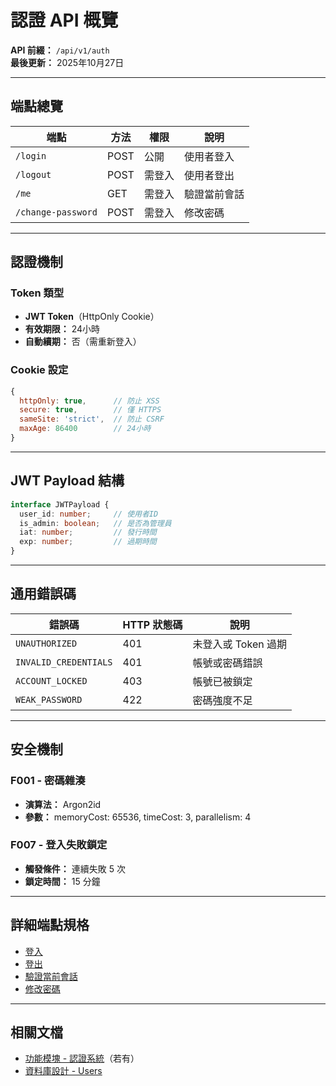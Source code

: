 # 認證 API 概覽

**API 前綴：** `/api/v1/auth`  
**最後更新：** 2025年10月27日

---

## 端點總覽

| 端點 | 方法 | 權限 | 說明 |
|------|------|------|------|
| `/login` | POST | 公開 | 使用者登入 |
| `/logout` | POST | 需登入 | 使用者登出 |
| `/me` | GET | 需登入 | 驗證當前會話 |
| `/change-password` | POST | 需登入 | 修改密碼 |

---

## 認證機制

### Token 類型
- **JWT Token**（HttpOnly Cookie）
- **有效期限：** 24小時
- **自動續期：** 否（需重新登入）

### Cookie 設定
```javascript
{
  httpOnly: true,      // 防止 XSS
  secure: true,        // 僅 HTTPS
  sameSite: 'strict',  // 防止 CSRF
  maxAge: 86400        // 24小時
}
```

---

## JWT Payload 結構

```typescript
interface JWTPayload {
  user_id: number;     // 使用者ID
  is_admin: boolean;   // 是否為管理員
  iat: number;         // 發行時間
  exp: number;         // 過期時間
}
```

---

## 通用錯誤碼

| 錯誤碼 | HTTP 狀態碼 | 說明 |
|--------|-------------|------|
| `UNAUTHORIZED` | 401 | 未登入或 Token 過期 |
| `INVALID_CREDENTIALS` | 401 | 帳號或密碼錯誤 |
| `ACCOUNT_LOCKED` | 403 | 帳號已被鎖定 |
| `WEAK_PASSWORD` | 422 | 密碼強度不足 |

---

## 安全機制

### F001 - 密碼雜湊
- **演算法：** Argon2id
- **參數：** memoryCost: 65536, timeCost: 3, parallelism: 4

### F007 - 登入失敗鎖定
- **觸發條件：** 連續失敗 5 次
- **鎖定時間：** 15 分鐘

---

## 詳細端點規格

- [登入](./登入.md)
- [登出](./登出.md)
- [驗證當前會話](./驗證當前會話.md)
- [修改密碼](./修改密碼.md)

---

## 相關文檔

- [功能模塊 - 認證系統](../../功能模塊/認證系統.md)（若有）
- [資料庫設計 - Users](../../資料庫設計/核心業務/Users.md)





